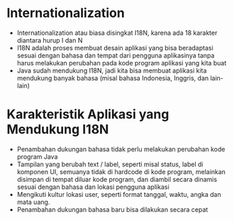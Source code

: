 # Internationalization

- Internationalization atau biasa disingkat I18N, karena ada 18 karakter diantara hurup I dan N
- I18N adalah proses membuat desain aplikasi yang bisa beradaptasi sesuai dengan bahasa dan tempat dari pengguna aplikasinya tanpa harus melakukan perubahan pada kode program aplikasi yang kita buat 
- Java sudah mendukung I18N, jadi kita bisa membuat aplikasi kita mendukung banyak bahasa (misal bahasa Indonesia, Inggris, dan lain-lain) 

# Karakteristik Aplikasi yang Mendukung I18N

- Penambahan dukungan bahasa tidak perlu melakukan perubahan kode program Java
- Tampilan yang berubah text / label, seperti misal status, label di komponen UI, semuanya tidak di hardcode di kode program, melainkan disimpan di tempat diluar kode program, dan diambil secara dinamis sesuai dengan bahasa dan lokasi pengguna aplikasi 
- Mengikuti kultur lokasi user, seperti format tanggal, waktu, angka dan mata uang. 
- Penambahan dukungan bahasa baru bisa dilakukan secara cepat 
